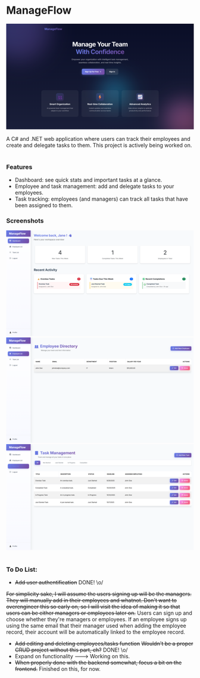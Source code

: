 # ManageFlow
![alt text](https://github.com/andreeeeeea/ManageFlow/blob/main/manageflowhome.png?raw=true)

 A C# and .NET web application where users can track their employees and create and delegate tasks to them.
 This project is actively being worked on.
#
### Features
- Dashboard: see quick stats and important tasks at a glance.
- Employee and task management: add and delegate tasks to your employees.
- Task tracking: employees (and managers) can track all tasks that have been assigned to them.

### Screenshots
![alt text](https://github.com/andreeeeeea/ManageFlow/blob/main/manageflow1.png?raw=true)
![alt text](https://github.com/andreeeeeea/ManageFlow/blob/main/manageflowemployees.png?raw=true)
![alt text](https://github.com/andreeeeeea/ManageFlow/blob/main/manageflowtasks.png?raw=true)

#

### To Do List: 
- ~~Add user authentification~~ DONE! \o/

~~For simplicity sake, I will assume the users signing up will be the managers. They will manually add in their employees and whatnot. 
Don't want to overengineer this so early on, so I will visit the idea of making it so that users can be either managers or employees later on.~~
Users can sign up and choose whether they're managers or employees. If an employee signs up using the same email that their manager used when adding the employee record, their account will be automatically linked to the employee record.
- ~~Add editing and deleting employees/tasks function~~
~~Wouldn't be a proper CRUD project without this part, eh?~~ DONE! \o/
- Expand on functionality ---> Working on this.
- ~~When properly done with the backend somewhat, focus a bit on the frontend.~~ Finished on this, for now.
